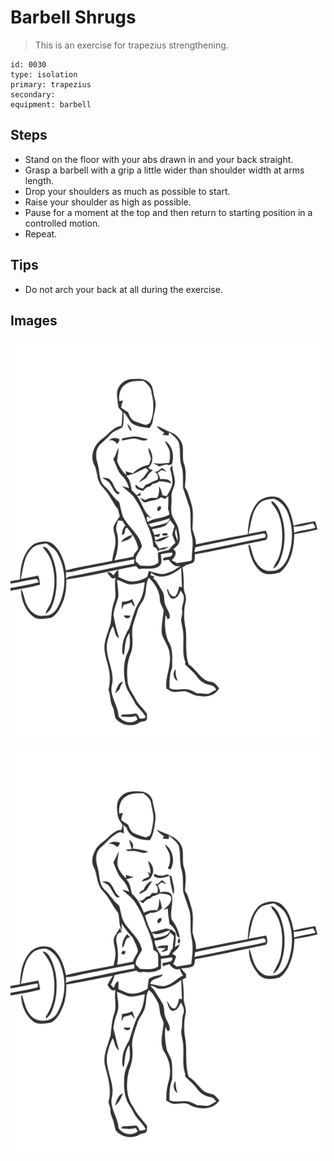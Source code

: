 # Barbell Shrugs
> This is an exercise for trapezius strengthening.

``` 
id: 0030 
type: isolation 
primary: trapezius 
secondary:  
equipment: barbell 
``` 

## Steps

 - Stand on the floor with your abs drawn in and your back straight.
 - Grasp a barbell with a grip a little wider than shoulder width at arms length.
 - Drop your shoulders as much as possible to start.
 - Raise your shoulder as high as possible.
 - Pause for a moment at the top and then return to starting position in a controlled motion.
 - Repeat.

## Tips

 - Do not arch your back at all during the exercise.

## Images

![](./../svg/0030-relaxation.svg)

![](./../svg/0030-tension.svg)
